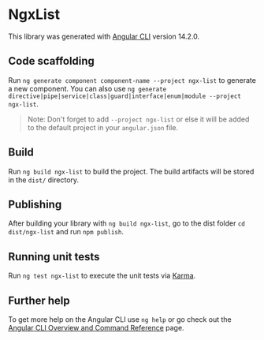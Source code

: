 # NgxList

This library was generated with [Angular CLI](https://github.com/angular/angular-cli) version 14.2.0.

## Code scaffolding

Run `ng generate component component-name --project ngx-list` to generate a new component. You can also use `ng generate directive|pipe|service|class|guard|interface|enum|module --project ngx-list`.
> Note: Don't forget to add `--project ngx-list` or else it will be added to the default project in your `angular.json` file. 

## Build

Run `ng build ngx-list` to build the project. The build artifacts will be stored in the `dist/` directory.

## Publishing

After building your library with `ng build ngx-list`, go to the dist folder `cd dist/ngx-list` and run `npm publish`.

## Running unit tests

Run `ng test ngx-list` to execute the unit tests via [Karma](https://karma-runner.github.io).

## Further help

To get more help on the Angular CLI use `ng help` or go check out the [Angular CLI Overview and Command Reference](https://angular.io/cli) page.

